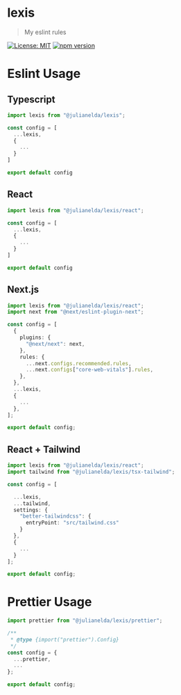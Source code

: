 # lexis

> My eslint rules

[![License: MIT](https://img.shields.io/badge/License-MIT-yellow.svg)](LICENSE)
[![npm version](https://img.shields.io/npm/v/@julianelda/lexis)](https://www.npmjs.com/package/@julianelda/lexis)

# Eslint Usage

## Typescript

```ts
import lexis from "@julianelda/lexis";

const config = [
  ...lexis,
  {
    ...
  }
]

export default config
```

## React

```ts
import lexis from "@julianelda/lexis/react";

const config = [
  ...lexis,
  {
    ...
  }
]

export default config
```

## Next.js

```ts
import lexis from "@julianelda/lexis/react";
import next from "@next/eslint-plugin-next";

const config = [
  {
    plugins: {
      "@next/next": next,
    },
    rules: {
      ...next.configs.recommended.rules,
      ...next.configs["core-web-vitals"].rules,
    },
  },
  ...lexis,
  {
    ...
  },
];

export default config;

```

## React + Tailwind

```ts
import lexis from "@julianelda/lexis/react";
import tailwind from "@julianelda/lexis/tsx-tailwind";

const config = [

  ...lexis,
  ...tailwind,
  settings: {
    "better-tailwindcss": {
      entryPoint: "src/tailwind.css"
    }
  },
  {
    ...
  }
];

export default config;

```

# Prettier Usage

```js
import prettier from "@julianelda/lexis/prettier";

/**
 * @type {import("prettier").Config}
 */
const config = {
  ...prettier,
  ...
};

export default config;
```
